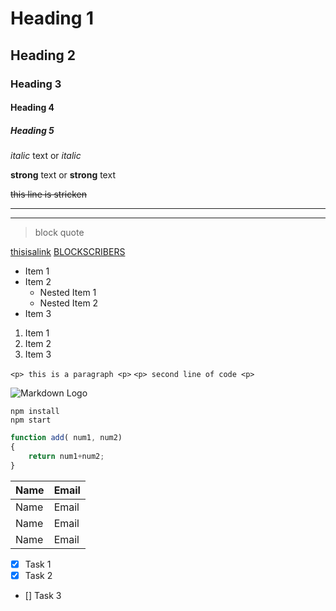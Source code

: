 <!-- Headings -->
# Heading 1
## Heading 2
### Heading 3
#### Heading 4
##### Heading 5


<!-- Italics -->
*italic* text or
_italic_


<!-- Strong -->
__strong__ text or
**strong** text


<!--Strikethrough-->
~~this line is stricken~~


<!-- Horizontal Ruler -->
___
---

<!--Block Quote-->
> block quote

<!-- Link-->
[thisisalink](thisisalink)
[BLOCKSCRIBERS](www.blockscribers.com)

<!-- UL -->
* Item 1
* Item 2
    * Nested Item 1
    * Nested Item 2
* Item 3

<!-- Ordered List-->
1. Item 1
1. Item 2
1. Item 3

<!-- Inline Code Block -->
`<p> this is a paragraph <p>`
`<p> second line of code <p>`

<!-- Images -->
![Markdown Logo]()


<!-- Githubs Markdown-->


<!-- Code Blocks -->
```
npm install
npm start
```

```javascript
function add( num1, num2)
{
    return num1+num2;
}
```

<!-- Tables -->
| Name | Email |
| ---- | ----- |
| Name | Email |
| Name | Email |
| Name | Email |


<!-- Task List -->

* [x] Task 1
* [x] Task 2
* [] Task 3
